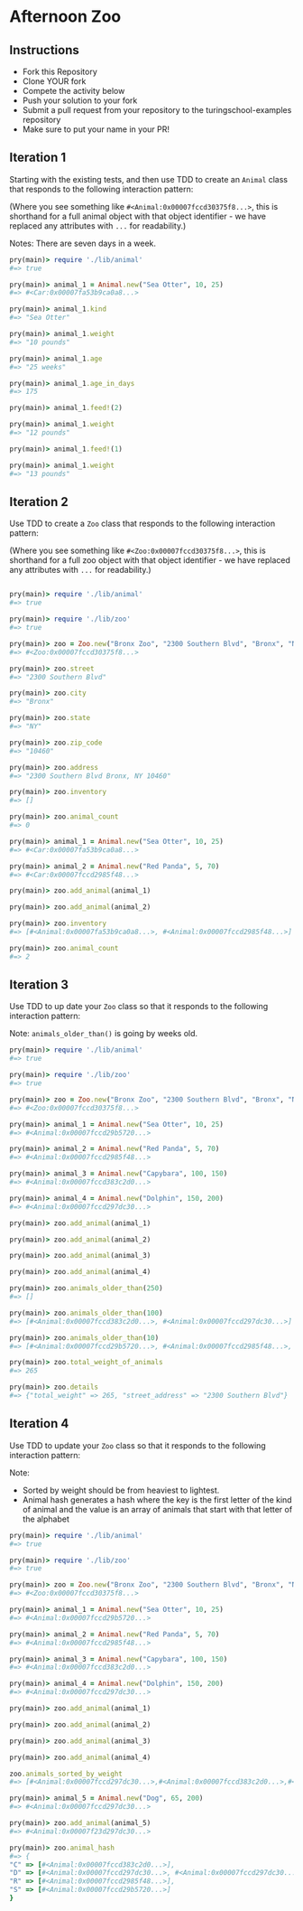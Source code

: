 # Afternoon Zoo

## Instructions

* Fork this Repository
* Clone YOUR fork
* Compete the activity below
* Push your solution to your fork
* Submit a pull request from your repository to the turingschool-examples repository
* Make sure to put your name in your PR!

## Iteration 1

Starting with the existing tests, and then use TDD to create an `Animal` class that
responds to the following interaction pattern: 

(Where you see something like `#<Animal:0x00007fccd30375f8...>`, this is
shorthand for a full animal object with that object identifier - we have
replaced any attributes with `...` for readability.)

Notes: There are seven days in a week.

```ruby
pry(main)> require './lib/animal'
#=> true

pry(main)> animal_1 = Animal.new("Sea Otter", 10, 25)
#=> #<Car:0x00007fa53b9ca0a8...>

pry(main)> animal_1.kind
#=> "Sea Otter"

pry(main)> animal_1.weight
#=> "10 pounds"

pry(main)> animal_1.age
#=> "25 weeks"

pry(main)> animal_1.age_in_days
#=> 175

pry(main)> animal_1.feed!(2)

pry(main)> animal_1.weight
#=> "12 pounds"

pry(main)> animal_1.feed!(1)

pry(main)> animal_1.weight
#=> "13 pounds"
```

## Iteration 2

Use TDD to create a `Zoo` class that responds to the following interaction
pattern:

(Where you see something like `#<Zoo:0x00007fccd30375f8...>`, this is
shorthand for a full zoo object with that object identifier - we have
replaced any attributes with `...` for readability.)

```ruby

pry(main)> require './lib/animal'
#=> true

pry(main)> require './lib/zoo'
#=> true

pry(main)> zoo = Zoo.new("Bronx Zoo", "2300 Southern Blvd", "Bronx", "NY", "10460")
#=> #<Zoo:0x00007fccd30375f8...>

pry(main)> zoo.street
#=> "2300 Southern Blvd"

pry(main)> zoo.city
#=> "Bronx"

pry(main)> zoo.state
#=> "NY"

pry(main)> zoo.zip_code
#=> "10460"

pry(main)> zoo.address
#=> "2300 Southern Blvd Bronx, NY 10460"

pry(main)> zoo.inventory
#=> []

pry(main)> zoo.animal_count
#=> 0

pry(main)> animal_1 = Animal.new("Sea Otter", 10, 25)
#=> #<Car:0x00007fa53b9ca0a8...>

pry(main)> animal_2 = Animal.new("Red Panda", 5, 70)
#=> #<Car:0x00007fccd2985f48...>

pry(main)> zoo.add_animal(animal_1)

pry(main)> zoo.add_animal(animal_2)

pry(main)> zoo.inventory
#=> [#<Animal:0x00007fa53b9ca0a8...>, #<Animal:0x00007fccd2985f48...>]

pry(main)> zoo.animal_count
#=> 2
```

## Iteration 3

Use TDD to up date your `Zoo` class so that it responds to the following interaction pattern:

Note: `animals_older_than()` is going by weeks old.

```ruby
pry(main)> require './lib/animal'
#=> true

pry(main)> require './lib/zoo'
#=> true

pry(main)> zoo = Zoo.new("Bronx Zoo", "2300 Southern Blvd", "Bronx", "NY", "10460")
#=> #<Zoo:0x00007fccd30375f8...>

pry(main)> animal_1 = Animal.new("Sea Otter", 10, 25)
#=> #<Animal:0x00007fccd29b5720...>

pry(main)> animal_2 = Animal.new("Red Panda", 5, 70)
#=> #<Animal:0x00007fccd2985f48...>

pry(main)> animal_3 = Animal.new("Capybara", 100, 150)
#=> #<Animal:0x00007fccd383c2d0...>

pry(main)> animal_4 = Animal.new("Dolphin", 150, 200)
#=> #<Animal:0x00007fccd297dc30...>

pry(main)> zoo.add_animal(animal_1)

pry(main)> zoo.add_animal(animal_2)

pry(main)> zoo.add_animal(animal_3)

pry(main)> zoo.add_animal(animal_4)

pry(main)> zoo.animals_older_than(250)
#=> []

pry(main)> zoo.animals_older_than(100)
#=> [#<Animal:0x00007fccd383c2d0...>, #<Animal:0x00007fccd297dc30...>]

pry(main)> zoo.animals_older_than(10)
#=> [#<Animal:0x00007fccd29b5720...>, #<Animal:0x00007fccd2985f48...>, #<Animal:0x00007fccd383c2d0...>, #<Animal:0x00007fccd297dc30...>]

pry(main)> zoo.total_weight_of_animals
#=> 265

pry(main)> zoo.details
#=> {"total_weight" => 265, "street_address" => "2300 Southern Blvd"}
```

## Iteration 4

Use TDD to update your `Zoo` class so that it responds to the following
interaction pattern:

Note: 
* Sorted by weight should be from heaviest to lightest.
* Animal hash generates a hash where the key is the first letter of the kind of animal
and the value is an array of animals that start with that letter of the alphabet

```ruby
pry(main)> require './lib/animal'
#=> true

pry(main)> require './lib/zoo'
#=> true

pry(main)> zoo = Zoo.new("Bronx Zoo", "2300 Southern Blvd", "Bronx", "NY", "10460")
#=> #<Zoo:0x00007fccd30375f8...>

pry(main)> animal_1 = Animal.new("Sea Otter", 10, 25)
#=> #<Animal:0x00007fccd29b5720...>

pry(main)> animal_2 = Animal.new("Red Panda", 5, 70)
#=> #<Animal:0x00007fccd2985f48...>

pry(main)> animal_3 = Animal.new("Capybara", 100, 150)
#=> #<Animal:0x00007fccd383c2d0...>

pry(main)> animal_4 = Animal.new("Dolphin", 150, 200)
#=> #<Animal:0x00007fccd297dc30...>

pry(main)> zoo.add_animal(animal_1)

pry(main)> zoo.add_animal(animal_2)

pry(main)> zoo.add_animal(animal_3)

pry(main)> zoo.add_animal(animal_4)

zoo.animals_sorted_by_weight
#=> [#<Animal:0x00007fccd297dc30...>,#<Animal:0x00007fccd383c2d0...>,#<Animal:0x00007fccd2985f48...,#<Animal:0x00007fccd29b5720...>]

pry(main)> animal_5 = Animal.new("Dog", 65, 200)
#=> #<Animal:0x00007fccd297dc30...>

pry(main)> zoo.add_animal(animal_5)
#=> #<Animal:0x00007f23d297dc30...>

pry(main)> zoo.animal_hash
#=> {
"C" => [#<Animal:0x00007fccd383c2d0...>],
"D" => [#<Animal:0x00007fccd297dc30...>, #<Animal:0x00007fccd297dc30...>],
"R" => [#<Animal:0x00007fccd2985f48...>],
"S" => [#<Animal:0x00007fccd29b5720...>]
}
```
